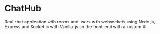 # ChatHub
Real chat application with rooms and users with websockets using Node.js, Express and Socket.io with Vanilla-js on the front-end with a custom UI.
